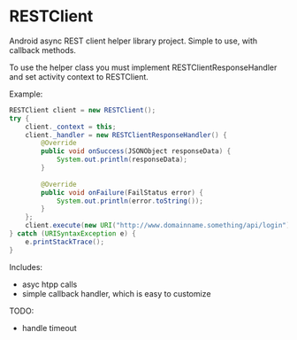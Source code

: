 RESTClient
==========

Android async REST client helper library project. Simple to use, with callback methods.

To use the helper class you must implement RESTClientResponseHandler and set activity context to RESTClient.

Example:
``` java
RESTClient client = new RESTClient();
try {
	client._context = this;
	client._handler = new RESTClientResponseHandler() {
		@Override
		public void onSuccess(JSONObject responseData) {
			System.out.println(responseData);
		}
		
		@Override
		public void onFailure(FailStatus error) {
			System.out.println(error.toString());
		}
	};
	client.execute(new URI("http://www.domainname.something/api/login"));
} catch (URISyntaxException e) {
	e.printStackTrace();
}
```

Includes:
- asyc htpp calls
- simple callback handler, which is easy to customize

TODO:
- handle timeout
